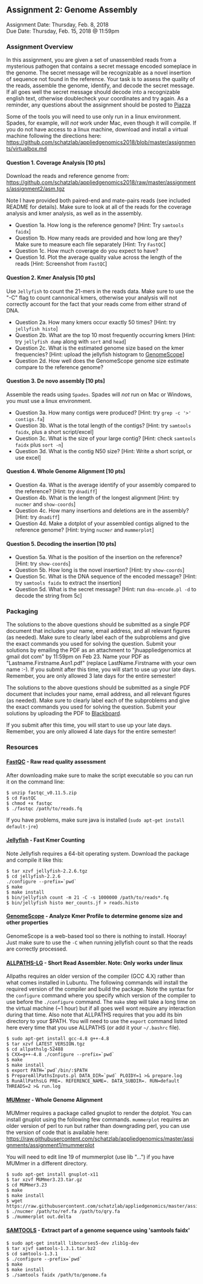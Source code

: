 ## Assignment 2: Genome Assembly
Assignment Date: Thursday, Feb. 8, 2018 <br>
Due Date: Thursday, Feb. 15, 2018 @ 11:59pm <br>

### Assignment Overview

In this assignment, you are given a set of unassembled reads from a mysterious pathogen that contains a 
secret message encoded someplace in the genome. The secret message will be recognizable as a novel insertion 
of sequence not found in the reference. Your task is to assess the quality of the reads, assemble the genome, 
identify, and decode the secret message. If all goes well the secret message should decode into a recognizable 
english text, otherwise doublecheck your coordinates and try again. As a reminder, any questions about the assignment 
should be posted to [Piazza](https://piazza.com/jhu/spring2018/en601749/home)

Some of the tools you will need to use only run in a linux environment. Spades, for example, will *not* work under Mac, 
even though it will compile. If you do not have access to a linux machine, download and install a virtual 
machine following the directions here: https://github.com/schatzlab/appliedgenomics2018/blob/master/assignments/virtualbox.md


#### Question 1. Coverage Analysis [10 pts]

Download the reads and reference genome from: https://github.com/schatzlab/appliedgenomics2018/raw/master/assignments/assignment2/asm.tgz

Note I have provided both paired-end and mate-pairs reads (see included README for details). 
Make sure to look at all of the reads for the coverage analysis and kmer analysis, as well as in the assembly.

- Question 1a. How long is the reference genome? [Hint: Try `samtools faidx`]
- Question 1b. How many reads are provided and how long are they? Make sure to measure each file separately [Hint: Try `FastQC`]
- Question 1c. How much coverage do you expect to have? 
- Question 1d. Plot the average quality value across the length of the reads [Hint: Screenshot from `FastQC`]

#### Question 2. Kmer Analysis [10 pts]

Use `Jellyfish` to count the 21-mers in the reads data. Make sure to use the "-C" flag to count cannonical kmers, 
otherwise your analysis will not correctly account for the fact that your reads come from either strand of DNA.

- Question 2a. How many kmers occur exactly 50 times? [Hint: try `jellyfish histo`]
- Question 2b. What are the top 10 most frequently occurring kmers [Hint: try `jellyfish dump` along with `sort` and `head`]
- Question 2c. What is the estimated genome size based on the kmer frequencies? [Hint: upload the jellyfish histogram to [GenomeScope](http://genomescope.org)]
- Question 2d. How well does the GenomeScope genome size estimate compare to the reference genome?

#### Question 3. De novo assembly [10 pts]

Assemble the reads using `Spades`. Spades will *not* run on Mac or Windows, you must use a linux environment.

- Question 3a. How many contigs were produced? [Hint: try `grep -c '>' contigs.fa`]
- Question 3b. What is the total length of the contigs? [Hint: try `samtools faidx`, plus a short script/excel]
- Question 3c. What is the size of your large contig? [Hint: check `samtools faidx` plus `sort -n`]
- Question 3d. What is the contig N50 size? [Hint: Write a short script, or use excel]

#### Question 4. Whole Genome Alignment [10 pts]

- Question 4a. What is the average identify of your assembly compared to the reference? [Hint: try `dnadiff`]
- Question 4b. What is the length of the longest alignment [Hint: try `nucmer` and `show-coords`]
- Question 4c. How many insertions and deletions are in the assembly? [Hint: try `dnadiff`]
- Question 4d. Make a dotplot of your assembled contigs aligned to the reference genome? [Hint: trying `nucmer` and `mummerplot`]

#### Question 5. Decoding the insertion [10 pts]
- Question 5a. What is the position of the insertion on the reference? [Hint: try `show-coords`]
- Question 5b. How long is the novel insertion? [Hint: try `show-coords`]
- Question 5c. What is the DNA sequence of the encoded message? [Hint: try `samtools faidx` to extract the insertion]
- Question 5d. What is the secret message? [Hint: run `dna-encode.pl -d` to decode the string from 5c]


### Packaging

The solutions to the above questions should be submitted as a single PDF document that includes your name, email address, and all relevant figures (as needed). Make sure to clearly label each of the subproblems and give the exact commands you used for solving the question. Submit your solutions by emailing the PDF as an attachment to "jhuappliedgenomics at gmail dot com" by 11:59pm on Feb 23. Name your PDF as "Lastname.Firstname.Asn1.pdf" (replace LastName.Firstname with your own name :-). If you submit after this time, you will start to use up your late days. Remember, you are only allowed 3 late days for the entire semester!

The solutions to the above questions should be submitted as a single PDF document that includes your name, email address, and 
all relevant figures (as needed). Make sure to clearly label each of the subproblems and give the exact commands you used for 
solving the question. Submit your solutions by uploading the PDF to [Blackboard](https://blackboard.jhu.edu/). 

If you submit after this time, you will start to use up your late days. Remember, you are only allowed 4 late days for the entire semester!



### Resources

#### [FastQC](http://www.bioinformatics.babraham.ac.uk/projects/fastqc/) - Raw read quality assessment

After downloading make sure to make the script executable so you can run it on the command line:

```
$ unzip fastqc_v0.11.5.zip
$ cd FastQC
$ chmod +x fastqc
$ ./fastqc /path/to/reads.fq
```

If you have problems, make sure java is installed (`sudo apt-get install default-jre`)


#### [Jellyfish](http://www.genome.umd.edu/jellyfish.html) - Fast Kmer Counting

Note Jellyfish requires a 64-bit operating system. Download the package and compile it like this:

```
$ tar xzvf jellyfish-2.2.6.tgz
$ cd jellyfish-2.2.6
./configure --prefix=`pwd`
$ make
$ make install
$ bin/jellyfish count -m 21 -C -s 1000000 /path/to/reads*.fq
$ bin/jellyfish histo mer_counts.jf > reads.histo
```

#### [GenomeScope](http://www.genomescope.org/) - Analyze Kmer Profile to determine genome size and other properties

GenomeScope is a web-based tool so there is nothing to install. Hooray! Just make sure to use the `-C` when running jellyfish count so that the reads are correctly processed.

####  [ALLPATHS-LG](http://software.broadinstitute.org/allpaths-lg/blog/?page_id=12) - Short Read Assembler. Note: Only works under linux

Allpaths requires an older version of the compiler (GCC 4.X) rather than what comes installed in Lubuntu. The following commands will install the required version of the compiler and build the package. Note the syntax for the `configure` command where you specify which version of the compiler to use before the `./configure` command. The `make` step will take a long time on the virtual machine (~1 hour) but if all goes well wont require any interaction during that time. Also note that ALLPATHS requires that you add its bin directory to your $PATH. You will need to use the `export` command listed here every time that you use ALLPATHS (or add it your `~/.bashrc` file).

```
$ sudo apt-get install gcc-4.8 g++-4.8
$ tar xzvf LATEST_VERSION.tgz
$ cd allpathslg-52488
$ CXX=g++-4.8 ./configure --prefix=`pwd`
$ make
$ make install
$ export PATH=`pwd`/bin/:$PATH
$ PrepareAllPathsInputs.pl DATA_DIR=`pwd` PLOIDY=1 >& prepare.log
$ RunAllPathsLG PRE=. REFERENCE_NAME=. DATA_SUBDIR=. RUN=default THREADS=2 >& run.log
```

#### [MUMmer](http://mummer.sourceforge.net/) - Whole Genome Alignment

MUMmer requires a package called gnuplot to render the dotplot. You can install gnuplot using the following few commands. `mummerplot` requires an older version of perl to run but rather than downgrading perl, you can use the version of code that is available here: https://raw.githubusercontent.com/schatzlab/appliedgenomics/master/assignments/assignment1/mummerplot

You will need to edit line 19 of mummerplot (use lib "...") if you have MUMmer in a different directory.

```
$ sudo apt-get install gnuplot-x11
$ tar xzvf MUMmer3.23.tar.gz
$ cd MUMmer3.23
$ make
$ make install
$ wget https://raw.githubusercontent.com/schatzlab/appliedgenomics/master/assignments/assignment1/mummerplot
$ ./nucmer /path/to/ref.fa /path/to/qry.fa
$ ./mummerplot out.delta
```

#### [SAMTOOLS](http://www.htslib.org/) - Extract part of a genome sequence using 'samtools faidx'

```
$ sudo apt-get install libncurses5-dev zlib1g-dev
$ tar xjvf samtools-1.3.1.tar.bz2
$ cd samtools-1.3.1
$ ./configure --prefix=`pwd`
$ make
$ make install
$ ./samtools faidx /path/to/genome.fa
```
